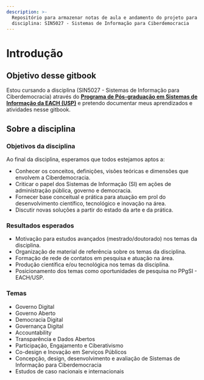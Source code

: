 ```yaml
---
description: >-
  Repositório para armazenar notas de aula e andamento do projeto para
  disciplina: SIN5027 - Sistemas de Informação para Ciberdemocracia
---
```


# Introdução

## Objetivo desse gitbook

Estou cursando a disciplina \(SIN5027 - Sistemas de Informação para Ciberdemocracia\) através do [**Programa de Pós-graduação em Sistemas de Informação da EACH \(USP\)**](http://ppgsi.each.usp.br/) e pretendo documentar meus aprendizados e atividades nesse gitbook.

## Sobre a disciplina

### **Objetivos da disciplina**

Ao final da disciplina, esperamos que todos estejamos aptos a:

* Conhecer os conceitos, definições, visões teóricas e dimensões que envolvem a Ciberdemocracia.
* Criticar o papel dos Sistemas de Informação \(SI\) em ações de administração pública, governo e democracia.
* Fornecer base conceitual e prática para atuação em prol do desenvolvimento científico, tecnológico e inovação na área.
* Discutir novas soluções a partir do estado da arte e da prática. 

### **Resultados esperados**

* Motivação para estudos avançados \(mestrado/doutorado\) nos temas da disciplina.
* Organização de material de referência sobre os temas da disciplina.
* Formação de rede de contatos em pesquisa e atuação na área.
* Produção científica e/ou tecnológica nos temas da disciplina.
* Posicionamento  dos temas como oportunidades de pesquisa no PPgSI - EACH/USP.

### Temas

* Governo Digital
* Governo Aberto
* Democracia Digital
* Governança Digital
* Accountability
* Transparência e Dados Abertos
* Participação, Engajamento e Ciberativismo
* Co-design e Inovação em Serviços Públicos
* Concepção, design, desenvolvimento e avaliação de Sistemas de Informação para Ciberdemocracia
* Estudos de caso nacionais e internacionais



